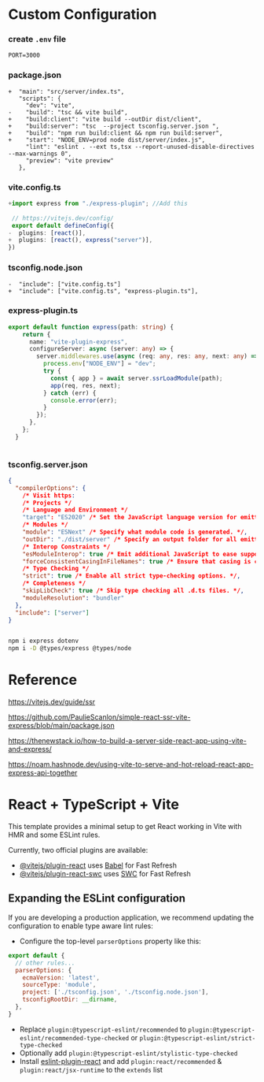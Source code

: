 
# Custom Configuration


### create `.env` file

```env
PORT=3000
```



### package.json
```
+  "main": "src/server/index.ts",
   "scripts": {
     "dev": "vite",
-    "build": "tsc && vite build",
+    "build:client": "vite build --outDir dist/client",
+    "build:server": "tsc  --project tsconfig.server.json ",
+    "build": "npm run build:client && npm run build:server",
+    "start": "NODE_ENV=prod node dist/server/index.js",
     "lint": "eslint . --ext ts,tsx --report-unused-disable-directives --max-warnings 0",
     "preview": "vite preview"
   },
```


### vite.config.ts
```typescript
+import express from "./express-plugin"; //Add this
 
 // https://vitejs.dev/config/
 export default defineConfig({
-  plugins: [react()],
+  plugins: [react(), express("server")],
})
```



### tsconfig.node.json
```
-  "include": ["vite.config.ts"]
+  "include": ["vite.config.ts", "express-plugin.ts"],
```


### express-plugin.ts
```typescript
export default function express(path: string) {
    return {
      name: "vite-plugin-express",
      configureServer: async (server: any) => {
        server.middlewares.use(async (req: any, res: any, next: any) => {
          process.env["NODE_ENV"] = "dev";
          try {
            const { app } = await server.ssrLoadModule(path);
            app(req, res, next);
          } catch (err) {
            console.error(err);
          }
        });
      },
    };
  }
  
```


### tsconfig.server.json
```json
{
  "compilerOptions": {
    /* Visit https:
    /* Projects */
    /* Language and Environment */
    "target": "ES2020" /* Set the JavaScript language version for emitted JavaScript and include compatible library declarations. */,
    /* Modules */
    "module": "ESNext" /* Specify what module code is generated. */,
    "outDir": "./dist/server" /* Specify an output folder for all emitted files. */,
    /* Interop Constraints */
    "esModuleInterop": true /* Emit additional JavaScript to ease support for importing CommonJS modules. This enables 'allowSyntheticDefaultImports' for type compatibility. */,
    "forceConsistentCasingInFileNames": true /* Ensure that casing is correct in imports. */,
    /* Type Checking */
    "strict": true /* Enable all strict type-checking options. */,
    /* Completeness */
    "skipLibCheck": true /* Skip type checking all .d.ts files. */,
    "moduleResolution": "bundler"
  },
  "include": ["server"]
}

```




```bash

npm i express dotenv
npm i -D @types/express @types/node


```


# Reference
https://vitejs.dev/guide/ssr

https://github.com/PaulieScanlon/simple-react-ssr-vite-express/blob/main/package.json

https://thenewstack.io/how-to-build-a-server-side-react-app-using-vite-and-express/

https://noam.hashnode.dev/using-vite-to-serve-and-hot-reload-react-app-express-api-together






# React + TypeScript + Vite

This template provides a minimal setup to get React working in Vite with HMR and some ESLint rules.

Currently, two official plugins are available:

- [@vitejs/plugin-react](https://github.com/vitejs/vite-plugin-react/blob/main/packages/plugin-react/README.md) uses [Babel](https://babeljs.io/) for Fast Refresh
- [@vitejs/plugin-react-swc](https://github.com/vitejs/vite-plugin-react-swc) uses [SWC](https://swc.rs/) for Fast Refresh

## Expanding the ESLint configuration

If you are developing a production application, we recommend updating the configuration to enable type aware lint rules:

- Configure the top-level `parserOptions` property like this:

```js
export default {
  // other rules...
  parserOptions: {
    ecmaVersion: 'latest',
    sourceType: 'module',
    project: ['./tsconfig.json', './tsconfig.node.json'],
    tsconfigRootDir: __dirname,
  },
}
```

- Replace `plugin:@typescript-eslint/recommended` to `plugin:@typescript-eslint/recommended-type-checked` or `plugin:@typescript-eslint/strict-type-checked`
- Optionally add `plugin:@typescript-eslint/stylistic-type-checked`
- Install [eslint-plugin-react](https://github.com/jsx-eslint/eslint-plugin-react) and add `plugin:react/recommended` & `plugin:react/jsx-runtime` to the `extends` list
